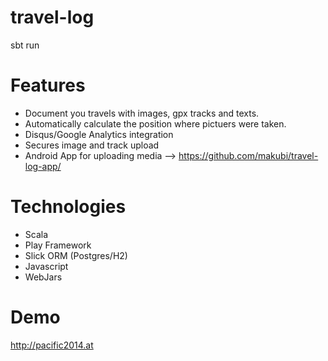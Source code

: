 travel-log
==========
sbt run


Features
=========
* Document you travels with images, gpx tracks and texts.
* Automatically calculate the position where pictuers were taken.
* Disqus/Google Analytics integration
* Secures image and track upload
* Android App for uploading media --> https://github.com/makubi/travel-log-app/

Technologies
=========
* Scala
* Play Framework
* Slick ORM (Postgres/H2)
* Javascript
* WebJars



Demo
=====
http://pacific2014.at
